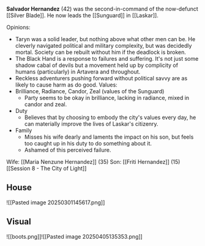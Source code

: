 **Salvador Hernandez** (42) was the second-in-command of the now-defunct [[Silver Blade]]. He now leads the [[Sunguard]] in [[Laskar]].

Opinions:
- Taryn was a solid leader, but nothing above what other men can be. He cleverly navigated political and military complexity, but was decidedly mortal. Society can be rebuilt without him if the deadlock is broken.
- The Black Hand is a response to failures and suffering. It's not just some shadow cabal of devils but a movement held up by complicity of humans (particularly) in Artavera and throughout.
- Reckless adventurers pushing forward without political savvy are as likely to cause harm as do good.
Values: 
- Brilliance, Radiance, Candor, Zeal (values of the Sunguard)
	- Party seems to be okay in brilliance, lacking in radiance, mixed in candor and zeal.
- Duty
	- Believes that by choosing to embody the city's values every day, he can materially improve the lives of Laskar's citizenry.
- Family
	- Misses his wife dearly and laments the impact on his son, but feels too caught up in his duty to do something about it.
	- Ashamed of this perceived failure.

Wife: [[Maria Nenzune Hernandez]] (35)
Son: [[Friti Hernandez]] (15)
[[Session 8 - The City of Light]]

## House
![[Pasted image 20250301145617.png]]

## Visual

![[boots.png]]![[Pasted image 20250405135353.png]]
